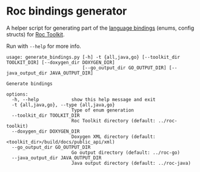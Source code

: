 # Roc bindings generator

A helper script for generating part of the [language bindings](https://roc-streaming.org/toolkit/docs/api/bindings.html) (enums, config structs) for [Roc Toolkit](https://github.com/roc-streaming/roc-toolkit/).

Run with `--help` for more info.

```
usage: generate_bindings.py [-h] -t {all,java,go} [--toolkit_dir TOOLKIT_DIR] [--doxygen_dir DOXYGEN_DIR]
                            [--go_output_dir GO_OUTPUT_DIR] [--java_output_dir JAVA_OUTPUT_DIR]

Generate bindings

options:
  -h, --help            show this help message and exit
  -t {all,java,go}, --type {all,java,go}
                        Type of enum generation
  --toolkit_dir TOOLKIT_DIR
                        Roc Toolkit directory (default: ../roc-toolkit)
  --doxygen_dir DOXYGEN_DIR
                        Doxygen XML directory (default: <toolkit_dir>/build/docs/public_api/xml)
  --go_output_dir GO_OUTPUT_DIR
                        Go output directory (default: ../roc-go)
  --java_output_dir JAVA_OUTPUT_DIR
                        Java output directory (default: ../roc-java)
```
